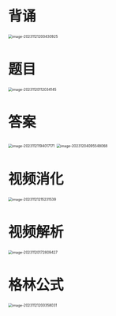 # 背诵

<img src="https://cvp.oss-cn-shanghai.aliyuncs.com/picgo/202311212004120.png" alt="image-20231121200430925" style="zoom:50%;" />



# 题目

<img src="https://cvp.oss-cn-shanghai.aliyuncs.com/picgo/202311201120211.png" alt="image-20231120112034145" style="zoom:50%;" />



# 答案

<img src="https://cvp.oss-cn-shanghai.aliyuncs.com/picgo/202311211940331.png" alt="image-20231121194017171" style="zoom:50%;" />

<img src="https://cvp.oss-cn-shanghai.aliyuncs.com/picgo/202312040955230.png" alt="image-20231204095548068" style="zoom:50%;" />

# 视频消化

<img src="https://cvp.oss-cn-shanghai.aliyuncs.com/picgo/202311212152887.png" alt="image-20231121215231539" style="zoom:50%;" />



# 视频解析

<img src="https://cvp.oss-cn-shanghai.aliyuncs.com/picgo/202311201728874.png" alt="image-20231120172809427" style="zoom:50%;" />

# 格林公式

<img src="https://cvp.oss-cn-shanghai.aliyuncs.com/picgo/202311212003152.png" alt="image-20231121200358031" style="zoom:50%;" />

